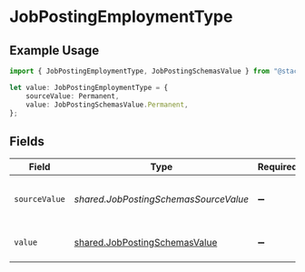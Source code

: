 # JobPostingEmploymentType

## Example Usage

```typescript
import { JobPostingEmploymentType, JobPostingSchemasValue } from "@stackone/stackone-client-ts/sdk/models/shared";

let value: JobPostingEmploymentType = {
    sourceValue: Permanent,
    value: JobPostingSchemasValue.Permanent,
};
```

## Fields

| Field                                                                                 | Type                                                                                  | Required                                                                              | Description                                                                           | Example                                                                               |
| ------------------------------------------------------------------------------------- | ------------------------------------------------------------------------------------- | ------------------------------------------------------------------------------------- | ------------------------------------------------------------------------------------- | ------------------------------------------------------------------------------------- |
| `sourceValue`                                                                         | *shared.JobPostingSchemasSourceValue*                                                 | :heavy_minus_sign:                                                                    | The source value of the employment type.                                              | Permanent                                                                             |
| `value`                                                                               | [shared.JobPostingSchemasValue](../../../sdk/models/shared/jobpostingschemasvalue.md) | :heavy_minus_sign:                                                                    | The type of the employment.                                                           | permanent                                                                             |
